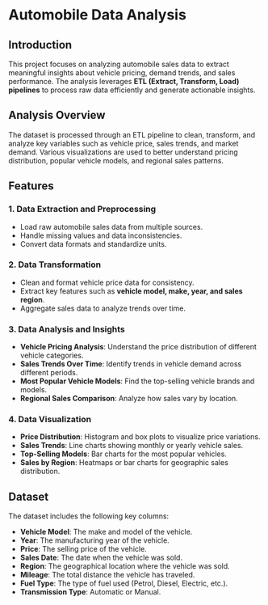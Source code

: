 # Automobile Data Analysis

## Introduction

This project focuses on analyzing automobile sales data to extract meaningful insights about vehicle pricing, demand trends, and sales performance. The analysis leverages **ETL (Extract, Transform, Load) pipelines** to process raw data efficiently and generate actionable insights.

## Analysis Overview

The dataset is processed through an ETL pipeline to clean, transform, and analyze key variables such as vehicle price, sales trends, and market demand. Various visualizations are used to better understand pricing distribution, popular vehicle models, and regional sales patterns.

## Features

### 1. Data Extraction and Preprocessing
- Load raw automobile sales data from multiple sources.
- Handle missing values and data inconsistencies.
- Convert data formats and standardize units.

### 2. Data Transformation
- Clean and format vehicle price data for consistency.
- Extract key features such as **vehicle model, make, year, and sales region**.
- Aggregate sales data to analyze trends over time.

### 3. Data Analysis and Insights
- **Vehicle Pricing Analysis**: Understand the price distribution of different vehicle categories.
- **Sales Trends Over Time**: Identify trends in vehicle demand across different periods.
- **Most Popular Vehicle Models**: Find the top-selling vehicle brands and models.
- **Regional Sales Comparison**: Analyze how sales vary by location.

### 4. Data Visualization
- **Price Distribution**: Histogram and box plots to visualize price variations.
- **Sales Trends**: Line charts showing monthly or yearly vehicle sales.
- **Top-Selling Models**: Bar charts for the most popular vehicles.
- **Sales by Region**: Heatmaps or bar charts for geographic sales distribution.

## Dataset

The dataset includes the following key columns:
- **Vehicle Model**: The make and model of the vehicle.
- **Year**: The manufacturing year of the vehicle.
- **Price**: The selling price of the vehicle.
- **Sales Date**: The date when the vehicle was sold.
- **Region**: The geographical location where the vehicle was sold.
- **Mileage**: The total distance the vehicle has traveled.
- **Fuel Type**: The type of fuel used (Petrol, Diesel, Electric, etc.).
- **Transmission Type**: Automatic or Manual.

